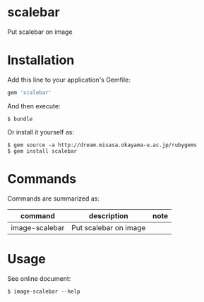 # scalebar

Put scalebar on image

# Installation

Add this line to your application's Gemfile:

```ruby
gem 'scalebar'
```

And then execute:

    $ bundle

Or install it yourself as:

    $ gem source -a http://dream.misasa.okayama-u.ac.jp/rubygems
    $ gem install scalebar

# Commands

Commands are summarized as:

| command         | description           | note  |
| --------------- | --------------------- | ----- |
| image-scalebar  | Put scalebar on image |       |

# Usage

See online document:

    $ image-scalebar --help
